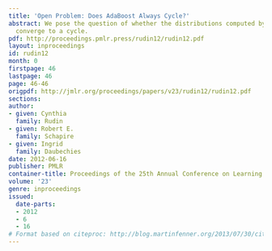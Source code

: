 ```yaml
---
title: 'Open Problem: Does AdaBoost Always Cycle?'
abstract: We pose the question of whether the distributions computed by AdaBoost always
  converge to a cycle.
pdf: http://proceedings.pmlr.press/rudin12/rudin12.pdf
layout: inproceedings
id: rudin12
month: 0
firstpage: 46
lastpage: 46
page: 46-46
origpdf: http://jmlr.org/proceedings/papers/v23/rudin12/rudin12.pdf
sections: 
author:
- given: Cynthia
  family: Rudin
- given: Robert E.
  family: Schapire
- given: Ingrid
  family: Daubechies
date: 2012-06-16
publisher: PMLR
container-title: Proceedings of the 25th Annual Conference on Learning Theory
volume: '23'
genre: inproceedings
issued:
  date-parts:
  - 2012
  - 6
  - 16
# Format based on citeproc: http://blog.martinfenner.org/2013/07/30/citeproc-yaml-for-bibliographies/
---
```

